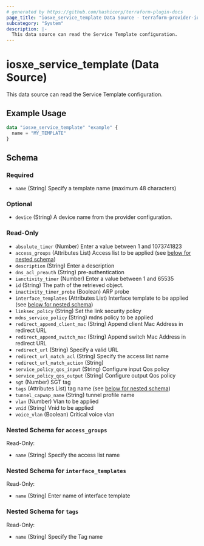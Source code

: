 ```yaml
---
# generated by https://github.com/hashicorp/terraform-plugin-docs
page_title: "iosxe_service_template Data Source - terraform-provider-iosxe"
subcategory: "System"
description: |-
  This data source can read the Service Template configuration.
---
```


# iosxe_service_template (Data Source)

This data source can read the Service Template configuration.

## Example Usage

```terraform
data "iosxe_service_template" "example" {
  name = "MY_TEMPLATE"
}
```

<!-- schema generated by tfplugindocs -->
## Schema

### Required

- `name` (String) Specify a template name (maximum 48 characters)

### Optional

- `device` (String) A device name from the provider configuration.

### Read-Only

- `absolute_timer` (Number) Enter a value between 1 and 1073741823
- `access_groups` (Attributes List) Access list to be applied (see [below for nested schema](#nestedatt--access_groups))
- `description` (String) Enter a description
- `dns_acl_preauth` (String) pre-authentication
- `ianctivity_timer` (Number) Enter a value between 1 and 65535
- `id` (String) The path of the retrieved object.
- `inactivity_timer_probe` (Boolean) ARP probe
- `interface_templates` (Attributes List) Interface template to be applied (see [below for nested schema](#nestedatt--interface_templates))
- `linksec_policy` (String) Set the link security policy
- `mdns_service_policy` (String) mdns policy to be applied
- `redirect_append_client_mac` (String) Append client Mac Address in redirect URL
- `redirect_append_switch_mac` (String) Append switch Mac Address in redirect URL
- `redirect_url` (String) Specify a valid URL
- `redirect_url_match_acl` (String) Specify the access list name
- `redirect_url_match_action` (String)
- `service_policy_qos_input` (String) Configure input Qos policy
- `service_policy_qos_output` (String) Configure output Qos policy
- `sgt` (Number) SGT tag
- `tags` (Attributes List) tag name (see [below for nested schema](#nestedatt--tags))
- `tunnel_capwap_name` (String) tunnel profile name
- `vlan` (Number) Vlan to be applied
- `vnid` (String) Vnid to be applied
- `voice_vlan` (Boolean) Critical voice vlan

<a id="nestedatt--access_groups"></a>
### Nested Schema for `access_groups`

Read-Only:

- `name` (String) Specify the access list name


<a id="nestedatt--interface_templates"></a>
### Nested Schema for `interface_templates`

Read-Only:

- `name` (String) Enter name of interface template


<a id="nestedatt--tags"></a>
### Nested Schema for `tags`

Read-Only:

- `name` (String) Specify the Tag name
